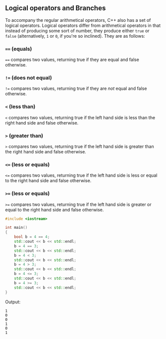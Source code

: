 ## Logical operators and Branches

To accompany the regular arithmetical operators, C++ also has a set of logical operators. Logical operators differ from arithmetical operators in that instead of producing some sort of number, they produce either `true` or `false` (alternatively, `1` or `0`, if you're so inclined). They are as follows:

### `==` (equals)

`==` compares two values, returning true if they are equal and false otherwise.

### `!=` (does not equal)

`!=` compares two values, returning true if they are *not* equal and false otherwise.

### `<` (less than)

`<` compares two values, returning true if the left hand side is less than the right hand side and false otherwise.

### `>` (greater than)

`>` compares two values, returning true if the left hand side is greater than the right hand side and false otherwise.

### `<=` (less or equals)

`<=` compares two values, returning true if the left hand side is less or equal to the right hand side and false otherwise.

### `>=` (less or equals)

`>=` compares two values, returning true if the left hand side is greater or equal to the right hand side and false otherwise.

```cpp
#include <iostream>

int main()
{
	bool b = 4 == 4;
	std::cout << b << std::endl;
	b = 4 == 3;
	std::cout << b << std::endl;
	b = 4 < 3;
	std::cout << b << std::endl;
	b = 4 > 3;
	std::cout << b << std::endl;
	b = 4 <= 3;
	std::cout << b << std::endl;
	b = 4 >= 3;
	std::cout << b << std::endl;
}
```

Output:
```
1
0
0
1
0
1
```
